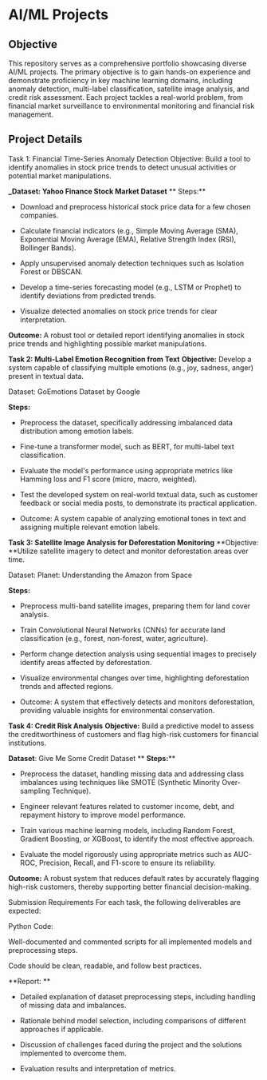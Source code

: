 # AI/ML Projects
## Objective
This repository serves as a comprehensive portfolio showcasing diverse AI/ML projects. The primary objective is to gain hands-on experience and demonstrate proficiency in key machine learning domains, including anomaly detection, multi-label classification, satellite image analysis, and credit risk assessment. Each project tackles a real-world problem, from financial market surveillance to environmental monitoring and financial risk management.

## Project Details
Task 1: Financial Time-Series Anomaly Detection
Objective: Build a tool to identify anomalies in stock price trends to detect unusual activities or potential market manipulations.

**_Dataset: Yahoo Finance Stock Market Dataset**
**
Steps:**

- Download and preprocess historical stock price data for a few chosen companies.

- Calculate financial indicators (e.g., Simple Moving Average (SMA), Exponential Moving Average (EMA), Relative Strength Index (RSI), Bollinger Bands).

- Apply unsupervised anomaly detection techniques such as Isolation Forest or DBSCAN.

- Develop a time-series forecasting model (e.g., LSTM or Prophet) to identify deviations from predicted trends.

- Visualize detected anomalies on stock price trends for clear interpretation.

**Outcome:** A robust tool or detailed report identifying anomalies in stock price trends and highlighting possible market manipulations.

**Task 2: Multi-Label Emotion Recognition from Text**
**Objective:** Develop a system capable of classifying multiple emotions (e.g., joy, sadness, anger) present in textual data.

Dataset: GoEmotions Dataset by Google

**Steps:**

- Preprocess the dataset, specifically addressing imbalanced data distribution among emotion labels.

- Fine-tune a transformer model, such as BERT, for multi-label text classification.

- Evaluate the model's performance using appropriate metrics like Hamming loss and F1 score (micro, macro, weighted).

- Test the developed system on real-world textual data, such as customer feedback or social media posts, to demonstrate its practical application.

- Outcome: A system capable of analyzing emotional tones in text and assigning multiple relevant emotion labels.

**Task 3: Satellite Image Analysis for Deforestation Monitoring**
**Objective: **Utilize satellite imagery to detect and monitor deforestation areas over time.

Dataset: Planet: Understanding the Amazon from Space

**Steps:**

- Preprocess multi-band satellite images, preparing them for land cover analysis.

- Train Convolutional Neural Networks (CNNs) for accurate land classification (e.g., forest, non-forest, water, agriculture).

- Perform change detection analysis using sequential images to precisely identify areas affected by deforestation.

- Visualize environmental changes over time, highlighting deforestation trends and affected regions.

- Outcome: A system that effectively detects and monitors deforestation, providing valuable insights for environmental conservation.

**Task 4: Credit Risk Analysis**
**Objective:** Build a predictive model to assess the creditworthiness of customers and flag high-risk customers for financial institutions.

**Dataset**: Give Me Some Credit Dataset
**
**Steps:****

- Preprocess the dataset, handling missing data and addressing class imbalances using techniques like SMOTE (Synthetic Minority Over-sampling Technique).

- Engineer relevant features related to customer income, debt, and repayment history to improve model performance.

- Train various machine learning models, including Random Forest, Gradient Boosting, or XGBoost, to identify the most effective approach.

- Evaluate the model rigorously using appropriate metrics such as AUC-ROC, Precision, Recall, and F1-score to ensure its reliability.

**Outcome:** A robust system that reduces default rates by accurately flagging high-risk customers, thereby supporting better financial decision-making.

Submission Requirements
For each task, the following deliverables are expected:

Python Code:

Well-documented and commented scripts for all implemented models and preprocessing steps.

Code should be clean, readable, and follow best practices.

**Report:
**
- Detailed explanation of dataset preprocessing steps, including handling of missing data and imbalances.

- Rationale behind model selection, including comparisons of different approaches if applicable.

- Discussion of challenges faced during the project and the solutions implemented to overcome them.

- Evaluation results and interpretation of metrics.
